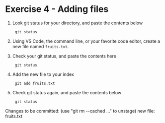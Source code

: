 # Exercise 4 - Adding files

1. Look git status for your directory, and paste the contents below

        git status

2. Using VS Code, the command line, or your favorite code editor, create a new file named `fruits.txt`.

3. Check your git status, and paste the contents here

        git status

4. Add the new file to your index

        git add fruits.txt

5. Check git status again, and paste the contents below

        git status

Changes to be committed:
  (use "git rm --cached <file>..." to unstage)
	new file:   fruits.txt
